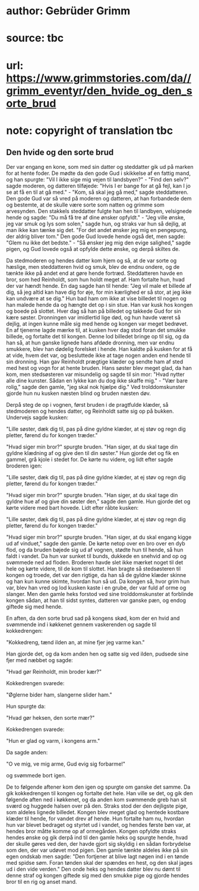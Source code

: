 # author: Gebrüder Grimm
# source: tbc
# url: https://www.grimmstories.com/da//grimm_eventyr/den_hvide_og_den_sorte_brud
# note: copyright of translation tbc

## Den hvide og den sorte brud 

Der var engang en kone, som med sin datter og steddatter gik ud på
marken for at hente foder. De mødte da den gode Gud i skikkelse af en
fattig mand, og han spurgte: "Vil I ikke sige mig vejen til
landsbyen?" - "Find den selv?" sagde moderen, og datteren tilføjede:
"Hvis I er bange for at gå fejl, kan I jo se at få en til at gå
med." - "Kom, så skal jeg gå med," sagde steddatteren. Den gode Gud
var så vred på moderen og datteren, at han forbandede dem og bestemte,
at de skulle være sorte som natten og grimme som arvesynden. Den
stakkels steddatter fulgte han hen til landbyen, velsignede hende og
sagde: "Du må få tre af dine ønsker opfyldt." - "Jeg ville ønske, jeg
var smuk og lys som solen," sagde hun, og straks var hun så dejlig, at
man ikke kan tænke sig det. "For det andet ønsker jeg mig en pengepung,
der aldrig bliver tom." Den gode Gud lovede hende også det, men sagde:
"Glem nu ikke det bedste." - "Så ønsker jeg mig den evige salighed,"
sagde pigen, og Gud lovede også at opfylde dette ønske, og derpå skiltes
de.

Da stedmoderen og hendes datter kom hjem og så, at de var sorte og
hæslige, men steddatteren hvid og smuk, blev de endnu ondere, og de
tænkte ikke på andet end at gøre hende fortræd. Steddatteren havde en
bror, som hed Reinholdt, som hun holdt meget af. Ham fortalte hun, hvad
der var hændt hende. En dag sagde han til hende: "Jeg vil male et
billede af dig, så jeg altid kan have dig for øje, for min kærlighed er
så stor, at jeg ikke kan undvære at se dig." Hun bad ham om ikke at
vise billedet til nogen og han malede hende da og hængte det op i sin
stue. Han var kusk hos kongen og boede på slottet. Hver dag så han på
billedet og takkede Gud for sin kære søster. Dronningen var imidlertid
lige død, og hun havde været så dejlig, at ingen kunne måle sig med
hende og kongen var meget bedrøvet. En af tjenerne lagde mærke til, at
kusken hver dag stod foran det smukke billede, og fortalte det til
kongen. Denne lod billedet bringe op til sig, og da han så, at hun
ganske lignede hans afdøde dronning, men var endnu smukkere, blev han
dødelig forelsket i hende. Han kaldte på kusken for at få at vide, hvem
det var, og besluttede ikke at tage nogen anden end hende til sin
dronning. Han gav Reinholdt prægtige klæder og sendte ham af sted med
hest og vogn for at hente bruden. Hans søster blev meget glad, da han
kom, men stedsøsteren var misundelig og sagde til sin mor: "Hvad nytter
alle dine kunster. Sådan en lykke kan du dog ikke skaffe mig." - "Vær
bare rolig," sagde den gamle, "jeg skal nok hjælpe dig." Ved
trolddomskunster gjorde hun nu kusken næsten blind og bruden næsten døv.

Derpå steg de op i vognen, først bruden i de pragtfulde klæder, så
stedmoderen og hendes datter, og Reinholdt satte sig op på bukken.
Undervejs sagde kusken:

"Lille søster, dæk dig til,
pas på dine gyldne klæder,
at ej støv og regn dig pletter,
førend du for kongen træder."

"Hvad siger min bror?" spurgte bruden. "Han siger, at du skal tage
din gyldne klædning af og give den til din søster." Hun gjorde det og
fik en gammel, grå kjole i stedet for. De kørte nu videre, og lidt efter
sagde broderen igen:

"Lille søster, dæk dig til,
pas på dine gyldne klæder,
at ej støv og regn dig pletter,
førend du for kongen træder."

"Hvad siger min bror?" spurgte bruden. "Han siger, at du skal tage
din gyldne hue af og give din søster den," sagde den gamle. Hun gjorde
det og kørte videre med bart hovede. Lidt efter råbte kusken:

"Lille søster, dæk dig til,
pas på dine gyldne klæder,
at ej støv og regn dig pletter,
førend du for kongen træder."

"Hvad siger min bror?" spurgte bruden. "Han siger, at du skal engang
kigge ud af vinduet," sagde den gamle. De kørte netop over en bro over
en dyb flod, og da bruden bøjede sig ud af vognen, stødte hun til hende,
så hun faldt i vandet. Da hun var sunket til bunds, dukkede en snehvid
and op og svømmede ned ad floden. Broderen havde slet ikke mærket noget
til det hele og kørte videre, til de kom til slottet. Han bragte så
stedsøsteren til kongen og troede, det var den rigtige, da han så de
gyldne klæder skinne og han kun kunne skimte, hvordan hun så ud. Da
kongen så, hvor grim hun var, blev han vred og lod kusken kaste i en
grube, der var fuld af orme og slanger. Men den gamle heks forstod ved
sine trolddomskunster at forblinde kongen sådan, at han til sidst
syntes, datteren var ganske pæn, og endog giftede sig med hende.

En aften, da den sorte brud sad på kongens skød, kom der en hvid and
svømmende ind i
køkkenet gennem vaskerenden og sagde til kokkedrengen:

"Kokkedreng, tænd ilden an,
at mine fjer jeg varme kan."

Han gjorde det, og da kom anden hen og satte sig ved ilden, pudsede sine
fjer med næbbet og sagde:

"Hvad gør Reinholdt, min broder kær?"

Kokkedrengen svarede:

"Øglerne bider ham,
slangerne slider ham."

Hun spurgte da:

"Hvad gør heksen, den sorte mær?"

Kokkedrengen svarede:

"Hun er glad og varm,
i kongens arm."

Da sagde anden:

"O ve mig, ve mig arme, Gud evig sig forbarme!"

og svømmede bort igen.

De to følgende aftener kom den igen og spurgte om ganske det samme. Da
gik kokkedrengen til kongen og fortalte det hele. Han ville se det, og
gik den følgende aften ned i køkkenet, og da anden kom svømmende greb
han sit sværd og huggede halsen over på den. Straks stod der den
dejligste pige, som aldeles lignede billedet. Kongen blev meget glad og
hentede kostbare klæder til hende, for vandet drev af hende. Hun
fortalte ham nu, hvordan hun var blevet bedraget og styrtet ud i vandet,
og hendes første bøn var, at hendes bror måtte komme op af ormegården.
Kongen opfyldte straks hendes ønske og gik derpå ind til den gamle heks
og spurgte hende, hvad der skulle gøres ved den, der havde gjort sig
skyldig i en sådan forbrydelse som den, der var udøvet mod pigen. Den
gamle tænkte aldeles ikke på sin egen ondskab men sagde: "Den fortjener
at blive lagt nøgen ind i en tønde med spidse søm. Foran tønden skal der
spændes en hest, og den skal jages ud i den vide verden." Den onde heks
og hendes datter blev nu dømt til denne straf og kongen giftede sig med
den smukke pige og gjorde hendes bror til en rig og anset mand.
